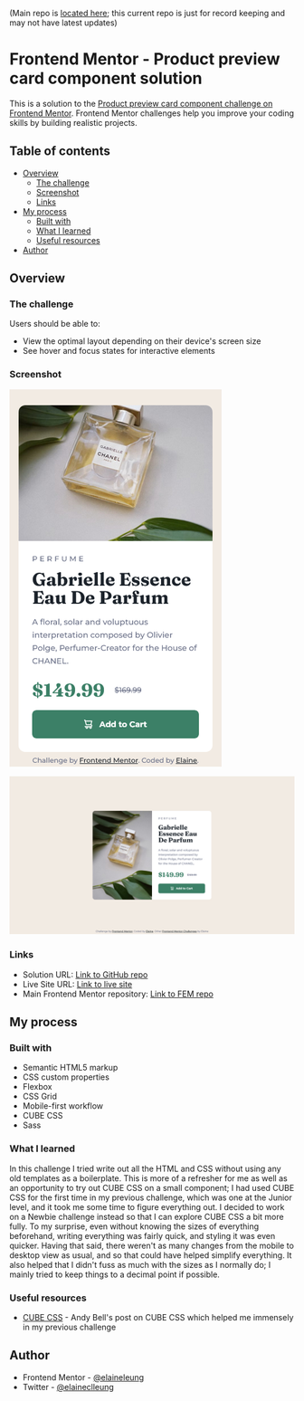 (Main repo is [located here](https://github.com/elaineleung/fem-introsecdropdownnav); this current repo is just for record keeping and may not have latest updates)

# Frontend Mentor - Product preview card component solution

This is a solution to the [Product preview card component challenge on Frontend Mentor](https://www.frontendmentor.io/challenges/product-preview-card-component-GO7UmttRfa). Frontend Mentor challenges help you improve your coding skills by building realistic projects. 

## Table of contents

- [Overview](#overview)
  - [The challenge](#the-challenge)
  - [Screenshot](#screenshot)
  - [Links](#links)
- [My process](#my-process)
  - [Built with](#built-with)
  - [What I learned](#what-i-learned)
  - [Useful resources](#useful-resources)
- [Author](#author)

## Overview

### The challenge

Users should be able to:

- View the optimal layout depending on their device's screen size
- See hover and focus states for interactive elements

### Screenshot

![Mobile view of solution](./design/mobile.png)

![Desktop view of solution](./design/desktop.png)

### Links

- Solution URL: [Link to GitHub repo](https://github.com/elaineleung/fem-introsecdropdownnav)
- Live Site URL: [Link to live site](https://fem-introsecdropdownnav.vercel.app/)
- Main Frontend Mentor repository: [Link to FEM repo](https://github.com/elaineleung/frontendmentor)

## My process

### Built with

- Semantic HTML5 markup
- CSS custom properties
- Flexbox
- CSS Grid
- Mobile-first workflow
- CUBE CSS
- Sass

### What I learned

In this challenge I tried write out all the HTML and CSS without using any old templates as a boilerplate. This is more of a refresher for me as well as an opportunity to try out CUBE CSS on a small component; I had used CUBE CSS for the first time in my previous challenge, which was one at the Junior level, and it took me some time to figure everything out. I decided to work on a Newbie challenge instead so that I can explore CUBE CSS a bit more fully. To my surprise, even without knowing the sizes of everything beforehand, writing everything was fairly quick, and styling it was even quicker. Having that said, there weren't as many changes from the mobile to desktop view as usual, and so that could have helped simplify everything. It also helped that I didn't fuss as much with the sizes as I normally do; I mainly tried to keep things to a decimal point if possible.

### Useful resources

- [CUBE CSS](https://piccalil.li/blog/cube-css/) - Andy Bell's post on CUBE CSS which helped me immensely in my previous challenge

## Author

- Frontend Mentor - [@elaineleung](https://www.frontendmentor.io/profile/elaineleung)
- Twitter - [@elaineclleung](https://twitter.com/elaineclleung)
